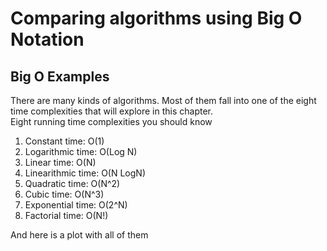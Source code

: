 # Comparing algorithms using Big O Notation
## Big O Examples
There are many kinds of algorithms. Most of them fall into one of the eight time complexities that will explore in this chapter.<br>
Eight running time complexities you should know<br>
1. Constant time: O(1)
2. Logarithmic time: O(Log N)
3. Linear time: O(N)
4. Linearithmic time: O(N LogN)
5. Quadratic time: O(N^2)
6. Cubic time: O(N^3)
7. Exponential time: O(2^N)
8. Factorial time: O(N!)

And here is a plot with all of them

 
